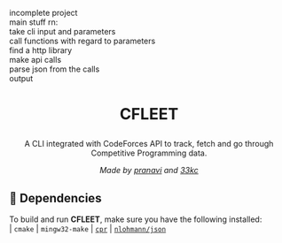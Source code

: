 incomplete project
<br>
main stuff rn: <br>
take cli input and parameters <br>
call functions with regard to parameters <br>
find a http library<br>
make api calls<br>
parse json from the calls<br>
output<br>



# <p align="center"><strong>CFLEET</strong></p>

<p align="center">A CLI integrated with CodeForces API to track, fetch and go through Competitive Programming data.</p>
<p align="center"><em>Made by <a href="https://github.com/pranaviik">pranavi</a> and <a href="https://github.com/33kc">33kc</a></em></p>



## 🧩 Dependencies

To build and run **CFLEET**, make sure you have the following installed: <br>
| `cmake`
| `mingw32-make` 
| [`cpr`](https://github.com/libcpr/cpr)
| [`nlohmann/json`](https://github.com/nlohmann/json)
